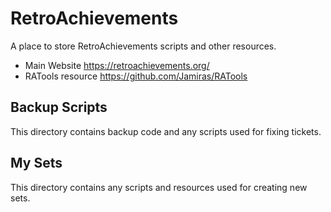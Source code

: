 # RetroAchievements
A place to store RetroAchievements scripts and other resources.
* Main Website https://retroachievements.org/
* RATools resource https://github.com/Jamiras/RATools

## Backup Scripts
This directory contains backup code and any scripts used for fixing tickets.

## My Sets
This directory contains any scripts and resources used for creating new sets.
